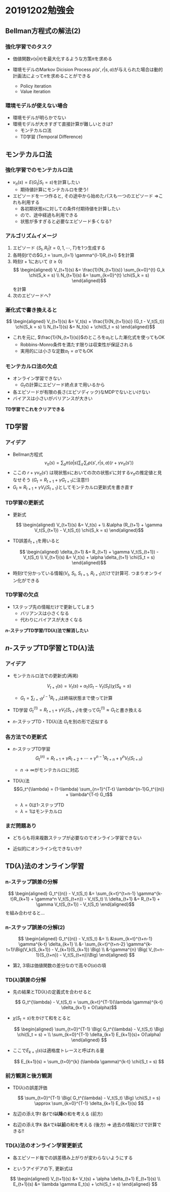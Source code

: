 <!-- slide -->
# 20191202勉強会

<!-- slide -->
## Bellman方程式の解法(2)

<!-- slide -->
### 強化学習でのタスク

* 価値関数$v(s|\pi)$を最大化するような方策$\pi$を求める

* 環境モデルのMarkov Dicision Process $p(s', r | s, a)$が与えられた場合は動的計画法によって$\pi$を求めることができる
  * Policy iteration
  * Value iteration

<!-- slide -->
### 環境モデルが使えない場合

* 環境モデルが明らかでない
* 環境モデルが大きすぎて直接計算が難しいときは?
  * モンテカルロ法
  * TD学習 (Temporal Difference)

<!-- slide -->
## モンテカルロ法

<!-- slide -->
### 強化学習でのモンテカルロ法

* $v_{\pi}(s) = E(G_t|S_t = s)$を計算したい
  * 期待値計算にモンテカルロを使う!
* エピソードを一つ作ると, その途中から始めたパスも一つのエピソード
⇒これも利用する
  * 各初期状態$s$に対しての条件付期待値を計算したい
  * ので、途中経過も利用できる
  * 状態が多すぎると必要なエピソード多くなる?

<!-- slide -->
### アルゴリズムイメージ

1. エピソード $\{S_t, R_t |t=0, 1, \cdots, T \}$を1つ生成する
1. 各時刻$t$での$G_t = \sum_{l=1} \gamma^{l-1}R_{t+l}
$を計算
1. 時刻$t+1$において ($t \geq 0$)
  $$ \begin{aligned}
  V_{t+1}(s) &= \frac{1}{N_{t+1}(s)} \sum_{k=0}^{t} G_k \chi(S_k = s) \\
  N_{t+1}(s) &= \sum_{k=0}^{t} \chi(S_k = s)
  \end{aligned}$$を計算
1. 次のエピソードへ?

<!-- slide -->
### 漸化式で書き換えると
  $$ \begin{aligned}
  V_{t+1}(s) &= V_t(s) + \frac{1}{N_{t+1}(s)} (G_t - V_t(S_t)) \chi(S_k = s) \\
  N_{t+1}(s) &= N_t(s) + \chi(S_t = s)
  \end{aligned}$$

* これを元に, $\frac{1}{N_{t+1}(s)}$のところを$\alpha_t$とした漸化式を使ってもOK
  * Robbins-Monro条件を満たす限りは収束性が保証される
  * 実用的には小さな定数$\alpha_t = \alpha$でもOK

<!-- slide -->
### モンテカルロ法の欠点

* オンライン学習できない
  * $G_t$の計算にエピソード終点まで用いるから
* 各エピソードが有限の長さ(エピソディック)なMDPでないといけない
* バイアスは小さいがバリアンスが大きい

**TD学習でこれをクリアできる**

<!-- slide -->
## TD学習

<!-- slide -->
### アイデア

* Bellman方程式
  $$ v_{\pi}(s) = \sum_{a} \pi(a|s) \sum_{s'}\sum_{r}p(s', r | s, a) (r+\gamma v_{\pi}(s'))$$
* ここの $r+\gamma v_{\pi}(s')$ は現状態$s$においての次の状態$s'$に対する$v_{\pi}$の推定値と見なせそう
  ($G_t = R_{t+1} + \gamma G_{t+1}$に注意!!)
* $G_t \approx R_{t+1} + \gamma V_t(S_{t+1})$としてモンテカルロ更新式を書き直す

<!-- slide -->
### TD学習の更新式

* 更新式

  $$ \begin{aligned}
  V_{t+1}(s) &= V_t(s) + \\ &\alpha (R_{t+1} + \gamma V_t(S_{t+1}) - V_t(S_t)) \chi(S_k = s)
  \end{aligned}$$

* TD誤差$\delta_{t+1}$を用いると

  $$ \begin{aligned}
  \delta_{t+1} &= R_{t+1} + \gamma V_t(S_{t+1}) - V_t(S_t) \\
  V_{t+1}(s) &= V_t(s) + \alpha \delta_{t+1} \chi(S_t = s)
  \end{aligned}$$

* 時刻$t$で分かっている情報($V_t$, $S_t$, $S_{t+1}$, $R_{t+1}$)だけで計算可. つまりオンライン化ができる

<!-- slide -->
### TD学習の欠点

* 1ステップ先の情報だけで更新してしまう
  * バリアンスは小さくなる
  * 代わりにバイアスが大きくなる

**$n$-ステップTD学習/TD($\lambda$)法で解消したい**

<!-- slide -->
## $n$-ステップTD学習とTD($\lambda$)法

<!-- slide -->
### アイデア

* モンテカルロ法での更新式(再掲)

  $$V_{t+1}(s) = V_t(s) + \alpha_t (G_t - V_t(S_t)) \chi(S_k = s)$$

  * $G_t = \sum_{l=1} \gamma^{l-1}R_{t+l}$は終端状態まで使って計算

* TD学習
  $G_t^{(1)} = R_{t+1} + \gamma V_t(S_{t+1})$を使って$G_t^{(1)} \approx G_t$と書き換える

* $n$-ステップTD・TD($\lambda$)法
  $G_t$を別の形で近似する

<!-- slide -->
### 各方法での更新式

* $n$-ステップTD学習
  $$G_t^{(n)} = R_{t+1} + \gamma R_{t+2} + \cdots + \gamma^{n-1}R_{t+n} + \gamma^{n} V_t(S_{t+n})$$
  * $n \to \infty$がモンテカルロに対応

* TD($\lambda$)法
  $$G_t^{\lambda} = (1-\lambda) \sum_{n=1}^{T-t} \lambda^{n-1}G_t^{(n)} + \lambda^{T-t} G_t$$
  * $\lambda = 0$は1-ステップTD
  * $\lambda = 1$はモンテカルロ

<!-- slide -->
### まだ問題あり

* どちらも将来複数ステップが必要なのでオンライン学習できない

* 近似的にオンライン化できないか?

<!-- slide -->
## TD($\lambda$)法のオンライン学習

<!-- slide -->
### n-ステップ誤差の分解

$$ \begin{aligned}
G_t^{(n)} - V_t(S_t) &= \sum_{k=t}^{t+n-1} \gamma^{k-t}R_{k+1} + \gamma^n V_t(S_{t+n}) - V_t(S_t) \\
\delta_{t+1} &= R_{t+1} + \gamma V_t(S_{t+1}) - V_t(S_t)
\end{aligned}$$
を組み合わせると...

<!-- slide -->
### n-ステップ誤差の分解(2)

$$ \begin{aligned}
G_t^{(n)} - V_t(S_t) &=
\\ &\sum_{k=t}^{t+n-1} \gamma^{k-t} \delta_{k+1}
\\ &- \sum_{k=t}^{t+n-2} \gamma^{k-t+1}\Big(V_k(S_{k+1}) - V_{k+1}(S_{k+1}) \Big)
\\ &-\gamma^{n} \Big( V_{t+n-1}(S_{t+n}) - V_t(S_{t+n})\Big)
\end{aligned}
$$

* 第2, 3項は価値関数の差分なので高々$O(\alpha)$の項

<!-- slide -->
### TD($\lambda$)誤差の分解

* 先の結果とTD($\lambda$)の定義式を合わせると

  $$ G_t^{\lambda} - V_t(S_t) = \sum_{k=t}^{T-1}(\lambda \gamma)^{k-t} \delta_{k+1} + O(\alpha)$$

<!-- slide -->
* $\chi(S_t = s)$をかけて和をとると

  $$ \begin{aligned}
  \sum_{t=0}^{T-1} \Big( G_t^{\lambda} - V_t(S_t) \Big) \chi(S_t = s) = \\
  \sum_{k=0}^{T-1} \delta_{k+1} E_{k+1}(s)+ O(\alpha) \end{aligned}
  $$

* ここで$E_{k+1}(s)$は適格度トレースと呼ばれる量

  $$ E_{k+1}(s) = \sum_{t=0}^{k} (\lambda \gamma)^{k-t} \chi(S_t = s) $$

<!-- slide -->
### 前方観測と後方観測

* TD($\lambda$)の誤差評価

  $$ \sum_{t=0}^{T-1} \Big( G_t^{\lambda} - V_t(S_t) \Big) \chi(S_t = s) \approx \sum_{k=0}^{T-1} \delta_{k+1} E_{k+1}(s) $$

* 左辺の添え字$t$
  各$t$で$t$**以降**の和を考える (前方)

* 右辺の添え字$k$
  各$k$で$k$**以前**の和を考える (後方)
  => 過去の情報だけで計算できる!!

<!-- slide -->
### TD($\lambda$)法のオンライン学習更新式

* 各エピソード毎での誤差積み上がりが変わらないようにする

* というアイデアの下, 更新式は

$$ \begin{aligned}
V_{t+1}(s) &= V_t(s) + \alpha \delta_{t+1} E_{t+1}(s) \\
E_{t+1}(s) &= \lambda \gamma E_t(s) + \chi(S_t = s)
\end{aligned} $$
